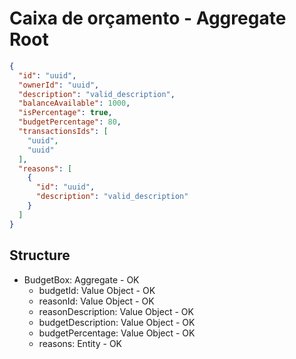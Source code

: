 # Caixa de orçamento - Aggregate Root

```json
{
  "id": "uuid",
  "ownerId": "uuid",
  "description": "valid_description",
  "balanceAvailable": 1000,
  "isPercentage": true,
  "budgetPercentage": 80,
  "transactionsIds": [
    "uuid",
    "uuid"
  ],
  "reasons": [
    {
      "id": "uuid",
      "description": "valid_description"
    }
  ]
}
```
## Structure
- BudgetBox: Aggregate - OK
  - budgetId: Value Object - OK
  - reasonId: Value Object - OK
  - reasonDescription: Value Object - OK
  - budgetDescription: Value Object - OK
  - budgetPercentage: Value Object - OK
  - reasons: Entity - OK